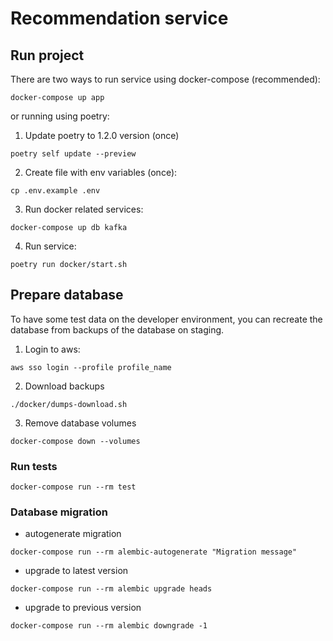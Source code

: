# Recommendation service

## Run project

There are two ways to run service using docker-compose (recommended):

```shell
docker-compose up app
```

or running using poetry:

1.  Update poetry to 1.2.0 version (once)

```shell
poetry self update --preview
```

2.  Create file with env variables (once):

```shell
cp .env.example .env
```

3.  Run docker related services:

```shell
docker-compose up db kafka
```

4.  Run service:

```shell
poetry run docker/start.sh
```

## Prepare database

To have some test data on the developer environment,
you can recreate the database from backups of the database on staging.

1.  Login to aws:

```shell
aws sso login --profile profile_name
```

2.  Download backups

```shell
./docker/dumps-download.sh
```

3.  Remove database volumes

```shell
docker-compose down --volumes
```


### Run tests

```shell
docker-compose run --rm test
```


### Database migration

*   autogenerate migration

```shell
docker-compose run --rm alembic-autogenerate "Migration message"
```

*   upgrade to latest version

```shell
docker-compose run --rm alembic upgrade heads
```

*   upgrade to previous version

```shell
docker-compose run --rm alembic downgrade -1
```
